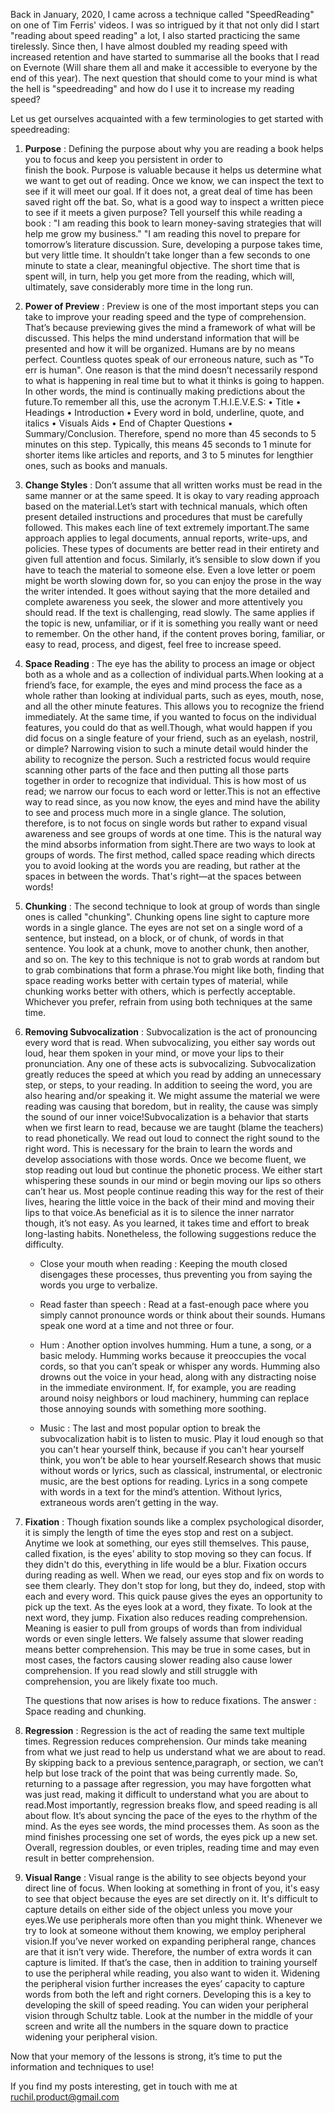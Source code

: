 Back in January, 2020, I came across a technique called "SpeedReading" on one of Tim Ferris' videos. I was so intrigued by it that not only did I start "reading about speed reading" a lot, I also started practicing the same tirelessly. Since then, I have almost doubled my reading speed with increased retention and have started to summarise all the books that I read on Evernote (Will share them all and make it accessible to everyone by the end of this year). The next question that should come to your mind is what the hell is "speedreading" and how do I use it to increase my reading speed? 

Let us get ourselves acquainted with a few terminologies to get started with speedreading: 

1. **Purpose** : Defining the purpose about why you are reading a book helps you to focus and keep you persistent in order to  
   finish the book. Purpose is valuable because it helps us determine what we want to get out of reading. Once we know, we
   can   inspect the text to see if it will meet our goal. If it does not, a great deal of time has been saved right off the bat. So, what is a good way to inspect a written piece to see if it meets a given purpose? Tell yourself this while reading a book : "I am reading this book to learn money-saving strategies that will help me grow my business." "I am reading this novel to prepare for tomorrow’s literature discussion. Sure, developing a purpose takes time, but very little time. It shouldn’t take longer than a few seconds to one minute to state a clear, meaningful objective. The short time that is spent will, in turn, help you get more from the reading, which will, ultimately, save considerably more time in the long run.

2. **Power of Preview** : Preview is one of the most important steps you can take to improve your reading speed and the type of 
   comprehension. That’s because previewing gives the mind a framework of what will be discussed. This helps the mind understand information that will be presented and how it will be organized. Humans are by no means perfect. Countless quotes speak of our erroneous nature, such as "To err is human". One reason is that the mind doesn’t necessarily respond to what is happening in real time but to what it thinks is going to happen. In other words, the mind is continually making predictions about the future.To remember all this, use the acronym T.H.I.E.V.E.S: • Title • Headings • Introduction • Every word in bold, underline, quote, and italics • Visuals Aids • End of Chapter Questions • Summary/Conclusion. Therefore, spend no more than 45 seconds to 5 minutes on this step. Typically, this means 45 seconds to 1 minute for shorter items like articles and reports, and 3 to 5 minutes for lengthier ones, such as books and manuals.

3. **Change Styles** : Don’t assume that all written works must be read in the same manner or at the same speed. It is okay to
   vary reading approach based on the material.Let’s start with technical manuals, which often present detailed instructions and  procedures that must be carefully followed. This makes each line of text extremely important.The same approach applies to legal documents, annual reports, write-ups, and policies. These types of documents are better read in their entirety and given full attention and focus. Similarly, it’s sensible to slow down if you have to teach the material to someone else. Even a love letter or poem might be worth slowing down for, so you can enjoy the prose in the way the writer intended. It goes without saying that the more detailed and complete awareness you seek, the slower and more attentively you should read. If the text is challenging, read slowly. The same applies if the topic is new, unfamiliar, or if it is something you really want or need to remember. On the other hand, if the content proves boring, familiar, or easy to read, process, and digest, feel free to increase speed.

4. **Space Reading** : The eye has the ability to process an image or object both as a whole and as a collection of individual
   parts.When looking at a friend’s face, for example, the eyes and mind process the face as a whole rather than looking at individual parts, such as eyes, mouth, nose, and all the other minute features. This allows you to recognize the friend immediately. At the same time, if you wanted to focus on the individual features, you could do that as well.Though, what would happen if you did focus on a single feature of your friend, such as an eyelash, nostril, or dimple? Narrowing vision to such a minute detail would hinder the ability to recognize the person. Such a restricted focus would require scanning other parts of the face and then putting all those parts together in order to recognize that individual. This is how most of us read; we narrow our focus to each word or letter.This is not an effective way to read since, as you now know, the eyes and mind have the ability to see and process much more in a single glance. The solution, therefore, is to not focus on single words but rather to expand visual awareness and see groups of words at one time. This is the natural way the mind absorbs information from sight.There are two ways to look at groups of words. The first method, called space reading which directs you to avoid looking at the words you are reading, but rather at the spaces in between the words. That's right—at the spaces between words!

5. **Chunking** : The second technique to look at group of words than single ones is called "chunking". Chunking opens line 
   sight to capture more words in a single glance. The eyes are not set on a single word of a sentence, but instead, on a block, or of chunk, of words in that sentence. You look at a chunk, move to another chunk, then another, and so on. The key to this technique is not to grab words at random but to grab combinations that form a phrase.You might like both, finding that space reading works better with certain types of material, while chunking works better with others, which is perfectly acceptable. Whichever you prefer, refrain from using both techniques at the same time.

6. **Removing Subvocalization** : Subvocalization is the act of pronouncing every word that is read. When subvocalizing, you 
   either say words out loud, hear them spoken in your mind, or move your lips to their pronunciation. Any one of these acts is subvocalizing. Subvocalization greatly reduces the speed at which you read by adding an unnecessary step, or steps, to your reading. In addition to seeing the word, you are also hearing and/or speaking it. We might assume the material we were reading was causing that boredom, but in reality, the cause was simply the sound of our inner voice!Subvocalization is a behavior that starts when we first learn to read, because we are taught (blame the teachers) to read phonetically. We read out loud to connect the right sound to the right word. This is necessary for the brain to learn the words and develop associations with those words. Once we become fluent, we stop reading out loud but continue the phonetic process. We either start whispering these sounds in our mind or begin moving our lips so others can’t hear us. Most people continue reading this way for the rest of their lives, hearing the little voice in the back of their mind and moving their lips to that voice.As beneficial as it is to silence the inner narrator though, it’s not easy. As you learned, it takes time and effort to break long-lasting habits. Nonetheless, the following suggestions reduce the difficulty.

    * Close your mouth when reading : Keeping the mouth closed disengages these processes, thus preventing you from saying 
      the words you urge to verbalize. 

    * Read faster than speech : Read at a fast-enough pace where you simply cannot pronounce words or think about their sounds. 
      Humans speak one word at a time and not three or four.

    * Hum : Another option involves humming. Hum a tune, a song, or a basic melody. Humming works because it preoccupies 
      the vocal cords, so that you can’t speak or whisper any words. Humming also drowns out the voice in your head, along with any distracting  noise in the immediate environment. If, for example, you are reading around noisy neighbors or loud machinery, humming can replace those annoying sounds with something more soothing.

    * Music : The last and most popular option to break the subvocalization habit is to listen to music. Play it loud enough
      so that you can't hear yourself think, because if you can't hear yourself think, you won’t be able to hear yourself.Research shows that music without words or lyrics, such as classical, instrumental, or electronic music, are the best options for reading. Lyrics in a song compete with words in a text for the mind’s attention. Without lyrics, extraneous words aren’t getting in the way.
   
7. **Fixation** : Though fixation sounds like a complex psychological disorder, it is simply the length of time the eyes stop 
     and rest on a subject. Anytime we look at something, our eyes still themselves. This pause, called fixation, is the eyes’ ability to stop moving so they can focus. If they didn't do this, everything in life would be a blur. Fixation occurs during reading as well. When we read, our eyes stop and fix on words to see them clearly. They don't stop for long, but they do, indeed, stop with each and every word. This quick pause gives the eyes an opportunity to pick up the text. As the eyes look at a word, they fixate. To look at the next word, they jump. Fixation also reduces reading comprehension. Meaning is easier to pull from groups of words than from individual words or even single letters. We falsely assume that slower reading means better comprehension. This may be true in some cases, but in most cases, the factors causing slower reading also cause lower comprehension. If you read slowly and still struggle with comprehension, you are likely fixate too much.

     The questions that now arises is how to reduce fixations. The answer : Space reading and chunking.

8. **Regression** : Regression is the act of reading the same text multiple times. Regression reduces comprehension. Our minds 
   take meaning from what we just read to help us understand what we are about to read. By skipping back to a previous sentence,paragraph, or section, we can’t help but lose track of the point that was being currently made. So, returning to a passage after regression, you may have forgotten what was just read, making it difficult to understand what you are about to read.Most importantly, regression breaks flow, and speed reading is all about flow. It’s about syncing the pace of the eyes to the rhythm of the mind. As the eyes see words, the mind processes them. As soon as the mind finishes processing one set of words, the eyes pick up a new set. Overall, regression doubles, or even triples, reading time and may even result in better comprehension.

9. **Visual Range** : Visual range is the ability to see objects beyond your direct line of focus. When looking at something 
   in front of you, it's easy to see that object because the eyes are set directly on it. It's difficult to capture details on either side of the object unless you move your eyes.We use peripherals more often than you might think. Whenever we try to look at someone without them knowing, we employ peripheral vision.If you’ve never worked on expanding peripheral range, chances are that it isn’t very wide. Therefore, the number of extra words it can capture is limited. If that’s the case, then in addition to training yourself to use the peripheral while reading, you also want to widen it. Widening the peripheral vision further increases the eyes’ capacity to capture words from both the left and right corners. Developing this is a key to developing the skill of speed reading. You can widen your peripheral vision through Schultz table. Look at the number in the middle of your screen and write all the numbers in the square down to practice widening your peripheral vision. 

  Now that your memory of the lessons is strong, it’s time to put the information and techniques to use! 

 
  If you find my posts interesting, get in touch with me at ruchil.product@gmail.com
